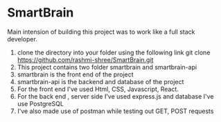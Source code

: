 # SmartBrain
Main intension of building this project was to work like a full stack developer. 
1. clone the directory into your folder using the following link git clone https://github.com/rashmi-shree/SmartBrain.git
2. This project contains two folder smartbrain and smartbrain-api 
3. smartbrain is the front end of the project 
4. smartbrain-api is the backend and database of the project
5. For the front end I've used Html, CSS, Javascript, React. 
6. For the back end , server side I've used express.js and database I've use PostgreSQL 
7. I've also made use of postman while testing out GET, POST requests
